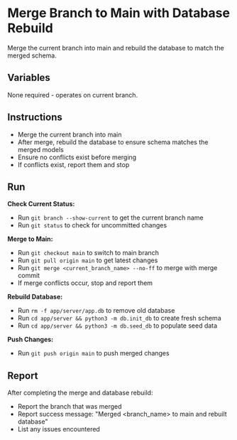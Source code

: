 # Merge Branch to Main with Database Rebuild

Merge the current branch into main and rebuild the database to match the merged schema.

## Variables

None required - operates on current branch.

## Instructions

- Merge the current branch into main
- After merge, rebuild the database to ensure schema matches the merged models
- Ensure no conflicts exist before merging
- If conflicts exist, report them and stop

## Run

**Check Current Status:**
- Run `git branch --show-current` to get the current branch name
- Run `git status` to check for uncommitted changes

**Merge to Main:**
- Run `git checkout main` to switch to main branch
- Run `git pull origin main` to get latest changes
- Run `git merge <current_branch_name> --no-ff` to merge with merge commit
- If merge conflicts occur, stop and report them

**Rebuild Database:**
- Run `rm -f app/server/app.db` to remove old database
- Run `cd app/server && python3 -m db.init_db` to create fresh schema
- Run `cd app/server && python3 -m db.seed_db` to populate seed data

**Push Changes:**
- Run `git push origin main` to push merged changes

## Report

After completing the merge and database rebuild:
- Report the branch that was merged
- Report success message: "Merged <branch_name> to main and rebuilt database"
- List any issues encountered
